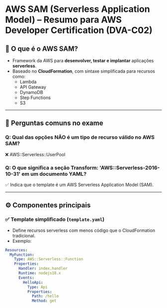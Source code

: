 # AWS SAM (Serverless Application Model) – Resumo para AWS Developer Certification (DVA-C02)

## 🧠 O que é o AWS SAM?
- Framework da AWS para **desenvolver, testar e implantar** aplicações **serverless**.
- Baseado no **CloudFormation**, com sintaxe simplificada para recursos como:
  - Lambda
  - API Gateway
  - DynamoDB
  - Step Functions
  - S3

---

## 🧪 Perguntas comuns no exame

### Q: Qual das opções NÃO é um tipo de recurso válido no AWS SAM?
❌ AWS::Serverless::UserPool

### Q: O que significa a seção Transform: 'AWS::Serverless-2016-10-31' em um documento YAML?
✅ Indica que o template é um AWS Serverless Application Model (SAM).

---

## ⚙️ Componentes principais

### ✅ Template simplificado (`template.yaml`)
- Define recursos serverless com menos código que o CloudFormation tradicional.
- Exemplo:
```yaml
Resources:
  MyFunction:
    Type: AWS::Serverless::Function
    Properties:
      Handler: index.handler
      Runtime: nodejs18.x
      Events:
        HelloApi:
          Type: Api
          Properties:
            Path: /hello
            Method: get
